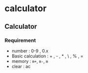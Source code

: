 # calculator

## Calculator

### Requirement

- number : 0-9 , 0.x
- Basic calculation : + , - , * , \ , % , =
- memory : `m+`, `m-`, `m`
- clear : ac
